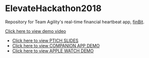 # ElevateHackathon2018
Repository for Team Agility's real-time financial heartbeat app, [finBit](https://financial-heartbeat.azurewebsites.net).

[Click here to view demo video](https://www.youtube.com/watch?v=y-h6mfMhjTU&feature=youtu.be)
- [Click here to view PTICH SLIDES](https://docs.google.com/presentation/d/1y3XW3lPKgxtiR9izyoQIPRRNzqECc04G_ewKXMKKVs4/edit?usp=sharing) 
- [Click here to view COMPANION APP DEMO](https://projects.invisionapp.com/share/43O79ATBXVZ#/321463535_App_Main) 
- [Click here to view APPLE WATCH DEMO](https://projects.invisionapp.com/share/64O785NFZ2S#/321448745_Daily-Report) 
